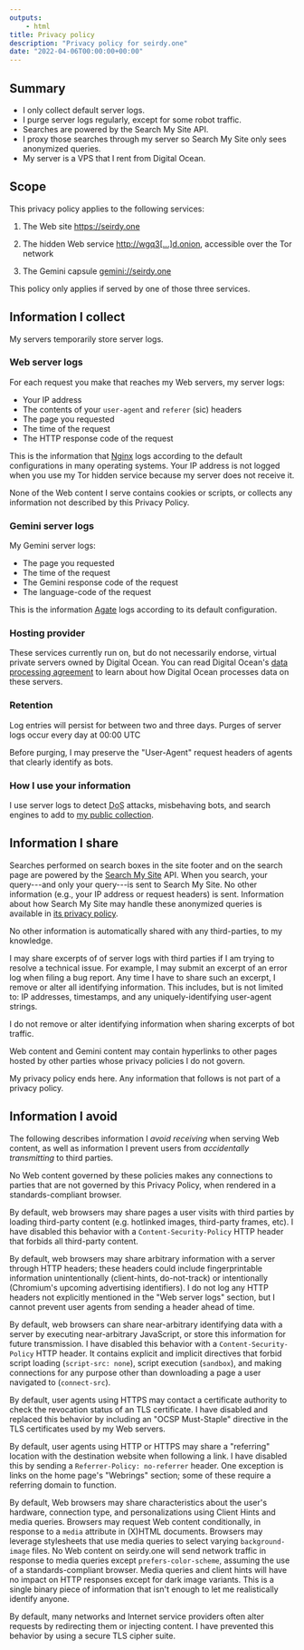 ```yaml
---
outputs:
    - html
title: Privacy policy
description: "Privacy policy for seirdy.one"
date: "2022-04-06T00:00:00+00:00"
---
```

Summary
-------

- I only collect default server logs.
- I purge server logs regularly, except for some robot traffic.
- Searches are powered by the Search My Site API.
- I proxy those searches through my server so Search My Site only sees anonymized queries.
- My server is a VPS that I rent from Digital Ocean.

Scope
-----

This privacy policy applies to the following services:

1. The Web site <https://seirdy.one>

2. The hidden Web service [http://wgq3\[...\]d<wbr />.onion](http://wgq3bd2kqoybhstp77i3wrzbfnsyd27wt34psaja4grqiezqircorkyd.onion/ "{title='http://wgq3bd2kqoybhstp77i3wrzbfnsyd27wt34psaja4grqiezqircorkyd.onion'}"), accessible over the Tor network

3. The Gemini capsule <gemini://seirdy.one>

This policy only applies if served by one of those three services.

Information I collect
---------------------

My servers temporarily store server logs.

### Web server logs

For each request you make that reaches my Web servers, my server logs:

- Your IP address
- The contents of your `user-agent` and `referer` (sic) headers
- The page you requested
- The time of the request
- The HTTP response code of the request

This is the information that [Nginx](https://nginx.org/) logs according to the default configurations in many operating systems. Your IP address is not logged when you use my Tor hidden service because my server does not receive it.

None of the Web content I serve contains cookies or scripts, or collects any information not described by this Privacy Policy.

### Gemini server logs

My Gemini server logs:

- The page you requested
- The time of the request
- The Gemini response code of the request
- The language-code of the request

This is the information [Agate](gemini://qwertqwefsday.eu/agate.gmi) logs according to its default configuration.

### Hosting provider

These services currently run on, but do not necessarily endorse, virtual private servers owned by Digital Ocean. You can read Digital Ocean's [data processing agreement](https://www.digitalocean.com/legal/data-processing-agreement) to learn about how Digital Ocean processes data on these servers.

### Retention

Log entries will persist for between two and three days. Purges of server logs occur every day at <time datetime="00:00:00">00:00 UTC</time>

Before purging, I may preserve the "User-Agent" request headers of agents that clearly identify as bots.

### How I use your information

I use server logs to detect <abbr title="Denial of Service">DoS</abbr> attacks, misbehaving bots, and search engines to add to [my public collection](../../posts/2021/03/10/search-engines-with-own-indexes/).

Information I share
-------------------

Searches performed on search boxes in the site footer and on the search page are powered by the [Search My Site](https://searchmysite.net/) API. When you search, your query---and only your query---is sent to Search My Site. No other information (e.g., your IP address or request headers) is sent. Information about how Search My Site may handle these anonymized queries is available in [its privacy policy](https://searchmysite.net/pages/privacy/).

No other information is automatically shared with any third-parties, to my knowledge.

I may share excerpts of of server logs with third parties if I am trying to resolve a technical issue. For example, I may submit an excerpt of an error log when filing a bug report. Any time I have to share such an excerpt, I remove or alter all identifying information. This includes, but is not limited to: IP addresses, timestamps, and any uniquely-identifying user-agent strings.

I do not remove or alter identifying information when sharing excerpts of bot traffic.

Web content and Gemini content may contain hyperlinks to other pages hosted by other parties whose privacy policies I do not govern.

My privacy policy ends here. Any information that follows is not part of a privacy policy.

Information I avoid
-------------------

The following describes information I _avoid receiving_ when serving Web content, as well as information I prevent users from _accidentally transmitting_ to third parties.

No Web content governed by these policies makes any connections to parties that are not governed by this Privacy Policy, when rendered in a standards-compliant browser.

By default, web browsers may share pages a user visits with third parties by loading third-party content (e.g. hotlinked images, third-party frames, etc). I have disabled this behavior with a `Content-Security-Policy` HTTP header that forbids all third-party content.

By default, web browsers may share arbitrary information with a server through HTTP headers; these headers could include fingerprintable information unintentionally (client-hints, do-not-track) or intentionally (Chromium's upcoming advertising identifiers). I do not log any HTTP headers not explicitly mentioned in the "Web server logs" section, but I cannot prevent user agents from sending a header ahead of time.

By default, web browsers can share near-arbitrary identifying data with a server by executing near-arbitrary JavaScript, or store this information for future transmission. I have disabled this behavior with a `Content-Security-Policy` HTTP header. It contains explicit and implicit directives that forbid script loading (`script-src: none`), script execution (`sandbox`), and making connections for any purpose other than downloading a page a user navigated to (`connect-src`).

By default, user agents using HTTPS may contact a certificate authority to check the revocation status of an TLS certificate. I have disabled and replaced this behavior by including an "OCSP Must-Staple" directive in the TLS certificates used by my Web servers.

By default, user agents using HTTP or HTTPS may share a "referring" location with the destination website when following a link. I have disabled this by sending a `Referrer-Policy: no-referrer` header. One exception is links on the home page's "Webrings" section; some of these require a referring domain to function.

By default, Web browsers may share characteristics about the user's hardware, connection type, and personalizations using Client Hints and media queries. Browsers may request Web content conditionally, in response to a `media` attribute in (X)HTML documents. Browsers may leverage stylesheets that use media queries to select varying `background-image` files. No Web content on seirdy.one will send network traffic in response to media queries except <code>prefers-color-<wbr />scheme</code>, assuming the use of a standards-compliant browser. Media queries and client hints will have no impact on HTTP responses except for dark image variants. This is a single binary piece of information that isn't enough to let me realistically identify anyone.

By default, many networks and Internet service providers often alter requests by redirecting them or injecting content. I have prevented this behavior by using a secure TLS cipher suite.

